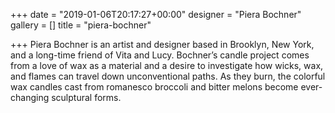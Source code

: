 +++
date = "2019-01-06T20:17:27+00:00"
designer = "Piera Bochner"
gallery = []
title = "piera-bochner"

+++
Piera Bochner is an artist and designer based in Brooklyn, New York, and a long-time friend of Vita and Lucy. Bochner’s candle project comes from a love of wax as a material and a desire to investigate how wicks, wax, and flames can travel down unconventional paths. As they burn, the colorful wax candles cast from romanesco broccoli and bitter melons become ever-changing sculptural forms.